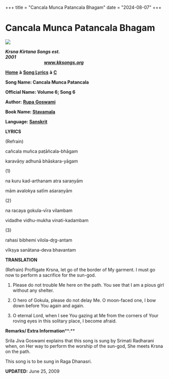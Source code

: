 +++
title = "Cancala Munca Patancala Bhagam"
date = "2024-08-07"
+++

# Cancala Munca Patancala Bhagam
[**![](http://kksongs.org/image_files/image002.jpg)**](http://kksongs.org/)

**_Krsna_** **_Kirtana Songs est. 2001_**                                                                                                                                                      **_www.kksongs.org_**

**[Home](http://kksongs.org/)** **à** **[Song Lyrics](http://kksongs.org/lyrics.html)** **à** **[C](http://kksongs.org/songs/song_c.html)**

**Song Name: Cancala Munca Patancala**

**Official Name: Volume 6; Song 6**

**Author:** [**Rupa** **Goswami**](http://kksongs.org/authors/list/rupa.html)

**Book Name: [Stavamala](http://kksongs.org/authors/stavamala.html)**

**Language: [Sanskrit](http://kksongs.org/language/list/sanskrit.html)**

**LYRICS**

(Refrain)

cañcala muñca paṭāñcala-bhāgam

karavāṇy adhunā bhāskara-yāgam

(1)

na kuru kad-arthanam atra saraṇyām

mām avalokya satīm aśaraṇyām

(2)

na racaya gokula-vīra vilambam

vidadhe vidhu-mukha vinati-kadambam

(3)

rahasi bibhemi vilola-dṛg-antam

vīkṣya sanātana-deva bhavantam

**TRANSLATION**

(Refrain) Profligate Krsna, let go of the border of My garment. I must go now to perform a sacrifice for the sun-god.

1) Please do not trouble Me here on the path. You see that I am a pious girl without any shelter.

2) O hero of Gokula, please do not delay Me. O moon-faced one, I bow down before You again and again.

3) O eternal Lord, when I see You gazing at Me from the corners of Your roving eyes in this solitary place, I become afraid.

**Remarks/ Extra Information****:**

Srila Jiva Goswami explains that this song is sung by Srimati Radharani when, on Her way to perform the worship of the sun-god, She meets Krsna on the path.

This song is to be sung in Raga Dhanasri.

**UPDATED:** June 25, 2009
